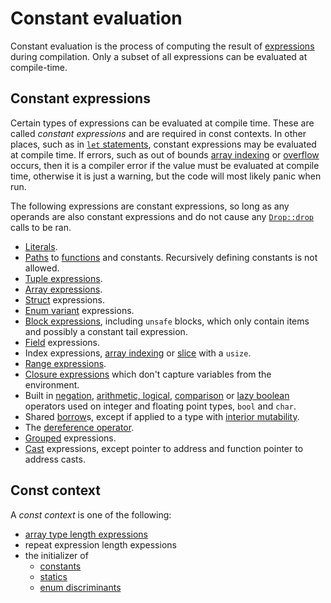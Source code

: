 # Constant evaluation

Constant evaluation is the process of computing the result of
[expressions] during compilation. Only a subset of all expressions
can be evaluated at compile-time.

## Constant expressions

Certain types of expressions can be evaluated at compile time. These are called
_constant expressions_ and are required in const contexts. In
other places, such as in [`let` statements](statements.html#let-statements),
constant expressions may be evaluated at compile time. If errors, such as out
of bounds [array indexing] or [overflow] occurs,
then it is a compiler error if the value must be evaluated at compile time,
otherwise it is just a warning, but the code will most likely panic when run.

The following expressions are constant expressions, so long as any operands are
also constant expressions and do not cause any [`Drop::drop`][destructors] calls
to be ran.

* [Literals].
* [Paths] to [functions](items/functions.html) and constants.
  Recursively defining constants is not allowed.
* [Tuple expressions].
* [Array expressions].
* [Struct] expressions.
* [Enum variant] expressions.
* [Block expressions], including `unsafe` blocks, which only contain items and
  possibly a constant tail expression.
* [Field] expressions.
* Index expressions, [array indexing] or [slice] with a `usize`.
* [Range expressions].
* [Closure expressions] which don't capture variables from the environment.
* Built in [negation], [arithmetic, logical], [comparison] or [lazy boolean]
  operators used on integer and floating point types, `bool` and `char`.
* Shared [borrow]s, except if applied to a type with [interior mutability].
* The [dereference operator].
* [Grouped] expressions.
* [Cast] expressions, except pointer to address and
  function pointer to address casts.

## Const context

A _const context_ is one of the following:

* [array type length expressions]
* repeat expression length expessions
* the initializer of
  * [constants]
  * [statics]
  * [enum discriminants]

[array type length expressions]: types.html#array-and-slice-types
[enum discriminants]: items/enumerations.html#custom-discriminant-values-for-field-less-enumerations
[constants]: items/constant-items.html
[statics]: items/static-items.html
[expressions]: expressions.html
[array indexing]:       expressions/array-expr.html#array-and-slice-indexing-expressions
[overflow]:             expressions/operator-expr.html#overflow
[destructors]:          destructors.html
[literals]:             expressions/literal-expr.html
[paths]:                expressions/path-expr.html
[tuple expressions]:    expressions/tuple-expr.html
[array expressions]:    expressions/array-expr.html
[struct]:               expressions/struct-expr.html
[enum variant]:         expressions/enum-variant-expr.html
[block expressions]:    expressions/block-expr.html
[field]:                expressions/field-expr.html
[array indexing]:       expressions/array-expr.html#array-and-slice-indexing-expressions
[slice]:                types.html#array-and-slice-types
[range expressions]:    expressions/range-expr.html
[closure expressions]:  expressions/closure-expr.html
[negation]:             expressions/operator-expr.html#negation-operators
[arithmetic, logical]:  expressions/operator-expr.html#arithmetic-and-logical-binary-operators
[comparison]:           expressions/operator-expr.html#comparison-operators
[lazy boolean]:         expressions/operator-expr.html#lazy-boolean-operators
[borrow]:               expressions/operator-expr.html#borrow-operators
[interior mutability]:  interior-mutability.html
[dereference operator]: expressions/operator-expr.html#the-dereference-operator
[grouped]:              expressions/grouped-expr.html
[cast]:                 expressions/operator-expr.html#type-cast-expressions
